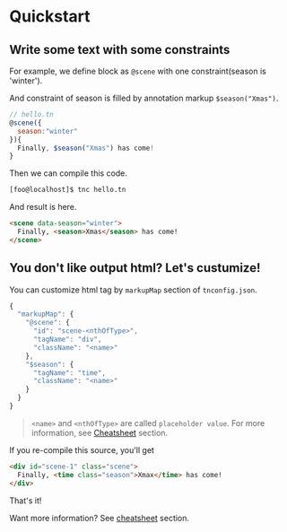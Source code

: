 # Quickstart

## Write some text with some constraints

For example, we define block as `@scene` with one constraint(season is 'winter').

And constraint of season is filled by annotation markup `$season("Xmas")`.

```javascript
// hello.tn
@scene({
  season:"winter"
}){
  Finally, $season("Xmas") has come!
}
```

Then we can compile this code.

```bash
[foo@localhost]$ tnc hello.tn
```

And result is here.

```html
<scene data-season="winter">
  Finally, <season>Xmas</season> has come!
</scene>
```

## You don't like output html? Let's custumize!

You can customize html tag by `markupMap` section of `tnconfig.json`.

```javascript
{
  "markupMap": {
    "@scene": {
      "id": "scene-<nthOfType>",
      "tagName": "div",
      "className": "<name>"
    },
    "$season": {
      "tagName": "time",
      "className": "<name>"
    }
  }
}
```

> `<name>` and `<nthOfType>` are called `placeholder value`. For more information, see [Cheatsheet](https://github.com/tategakibunko/TypeNovel/blob/master/docs/Cheatsheet.md) section.

If you re-compile this source, you'll get

```html
<div id="scene-1" class="scene">
  Finally, <time class="season">Xmax</time> has come!
</div>
```

That's it!

Want more information?  See [cheatsheet](https://github.com/tategakibunko/TypeNovel/blob/master/docs/Cheatsheet.md) section.


